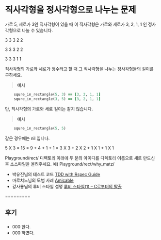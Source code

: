 직사각형을 정사각형으로 나누는 문제
===

가로 5, 세로가 3인 직사각형이 있을 때
이 직사각형은 가로와 세로가 3, 2, 1, 1 인
정사각형으로 나눌 수 있습니다.

3 3 3 2 2

3 3 3 2 2

3 3 3 1 1

직사각형의 가로와 세로가 정수라고 할 때
그 직사각형을 나누는 정사각형들의 길이를 구하세요.

> **예시** 
````ruby
    squre_in_rectangle(5, 3) == [3, 2, 1, 1]
    squre_in_rectangle(3, 5) == [3, 2, 1, 1]
````

단, 직사각형의 가로와 세로 길이는 같지 않습니다.

> **예시** 
````ruby
    squre_in_rectangle(5, 5)
````

같은 경우에는 nil 입니다.

5 X 3 = 15 = 9 + 4 + 1 + 1 = 3 X 3 + 2 X 2 + 1 X 1 + 1 X 1

Playground/rect/ 디렉토리 아래에 두 분의 아이디를 디렉토리 이름으로 새로 만드신 후 소스파일을 올려주세요.
예) Playground/rect/why_matz/ 

* 박유진님의 테스트 코드 [TDD with Rspec Guide](https://github.com/parkeugene/playground)
* 마로치노님의 모범 사례 [Amicable](https://github.com/rorlakr/Playground/tree/master/amicable/marocchino)
* 강사룡님의 루비 스타일 설명 [루비 스타일(1) – C로부터의 탈출](https://thinkinginruby.wordpress.com/2015/04/07/exodus-from-c/)

=========
## 후기

### 
   * 000 한다.
   * 000 하였다.

